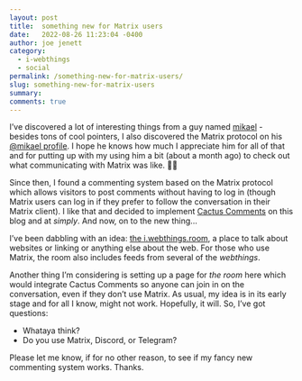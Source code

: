 ```yaml
---
layout: post
title:  something new for Matrix users
date:   2022-08-26 11:23:04 -0400
author: joe jenett
category:
  - i-webthings
  - social
permalink: /something-new-for-matrix-users/
slug: something-new-for-matrix-users
summary:
comments: true
---
```

<p>I’ve discovered a lot of interesting things from  a guy named <a href="https://pinboard.in/u:mikael">mikael</a> - besides tons of cool pointers, I also discovered the Matrix protocol on his <a href="https://merveilles.town/@mikael">@mikael profile</a>. I hope he knows how much I appreciate him for all of that and for putting up with my using him a bit (about a month ago) to check out what communicating with Matrix was like. 🙏🏻</p>
<p>Since then, I found a commenting system based on the Matrix protocol which allows visitors to post comments without having to log in (though Matrix users can log in if they prefer to follow the conversation in their Matrix client). I like that and decided to implement <a href="https://cactus.chat/">Cactus Comments</a> on this blog and at <em>simply</em>. And now, on to the new thing...</p>
<p>I’ve been dabbling with an idea:  <a href="https://matrix.to/#/#i.webthings:matrix.org">the i.webthings.room</a>, a place to talk about websites or linking or anything else about the web. For those who use Matrix, the room also includes feeds from several of the <em>webthings</em>.</p>
<p>Another thing I’m considering is setting up a page for <em>the room</em> here which would integrate Cactus Comments so anyone can join in on the conversation, even if they don’t use Matrix. As usual, my idea is in its early stage and for all I know, might not work. Hopefully, it will. So, I’ve got questions:</p>
<p><ul><li>Whataya think?</li><li>Do you use Matrix, Discord, or Telegram?</li></ul></p>
<p>Please let me know, if for no other reason, to see if my fancy new commenting system works. Thanks.</p>


<a href="https://brid.gy/publish/twitter"></a>
<data class="p-bridgy-omit-link" value="false"></data>